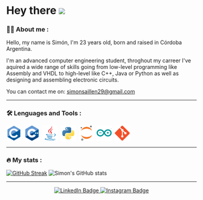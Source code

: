<div>
  <h1>
    Hey there
    <img src="https://media.giphy.com/media/hvRJCLFzcasrR4ia7z/giphy.gif" width="30px"/>
  </h1>
</div>

### :technologist: About me :

Hello, my name is Simón, I'm 23 years old, born and raised in Córdoba Argentina.

I'm an advanced computer engineering student, throghout my carreer I've aquired a wide range of skills going from low-level programming like Assembly and VHDL to high-level like C++, Java or Python as well as designing and assembling electronic circuits.

You can contact me on: simonsaillen29@gmail.com

---

### 🛠️ Lenguages and Tools :

<div>
  <img src="https://github.com/devicons/devicon/blob/master/icons/c/c-original.svg" alt="C" width="40" height="40"/>&nbsp
  <img src="https://github.com/devicons/devicon/blob/master/icons/cplusplus/cplusplus-original.svg" alt="C++" width="40" height="40"/>&nbsp
  <img src="https://github.com/devicons/devicon/blob/master/icons/java/java-original.svg" alt="Java" width="40" height="40"/>&nbsp
  <img src="https://github.com/devicons/devicon/blob/master/icons/python/python-original.svg" alt="Python" width="40" height="40"/>&nbsp
  <img src="https://github.com/devicons/devicon/blob/master/icons/jupyter/jupyter-original.svg" alt="Jupyter Notebook" width="40" height="40"/>&nbsp
  <img src="https://github.com/devicons/devicon/blob/master/icons/arduino/arduino-original.svg" alt="Arduino" width="40" height="40"/>&nbsp
  <img src="https://github.com/devicons/devicon/blob/master/icons/git/git-original.svg" alt="git" width="40" height="40"/>&nbsp
</div>

---

### :fire: My stats :

[![GitHub Streak](https://github-readme-streak-stats.herokuapp.com?user=simi-sai&theme=dark&hide_border=true&date_format=j%20M%5B%20Y%5D&hide_current_streak=true)](https://git.io/streak-stats)
![Simon's GitHub stats](https://github-readme-stats.vercel.app/api?username=simi-sai&theme=dark&hide_border=true)

---

<div id="header_2" align="center">
  <div id="badges">
      <a href="https://www.linkedin.com/in/simon-saillen/">
        <img src="https://img.shields.io/badge/LinkedIn-black?logo=linkedin&logoColor=white&style=for-the-badge" alt="LinkedIn Badge" height="35"/>
      </a>
      <a href="https://www.instagram.com/simonsaillen/">
        <img src="https://img.shields.io/badge/Instagram-black?logo=instagram&logoColor=white&style=for-the-badge" alt="Instagram Badge" height="35"/>
      </a>
    </div>
</div>
